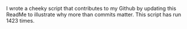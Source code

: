 I wrote a cheeky script that contributes to my Github by updating this ReadMe to illustrate why more than commits matter. This script has run 1423 times.